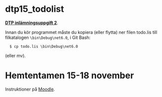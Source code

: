 # dtp15_todolist

[**DTP inlämningsuppgift 2**](http://moodle.molk.se/mod/assign/view.php?id=3775). 

Innan du kör programmet måste du kopiera (eller flytta) ner filen todo.lis till
filkatalogen `\bin\Debug\net6.0`, i Git Bash:

      $ cp todo.lis \bin\Debug\net6.0

(eller mv).

# Hemtentamen 15-18 november

Instruktioner på [Moodle](http://moodle.molk.se/mod/assign/view.php?id=3796).
